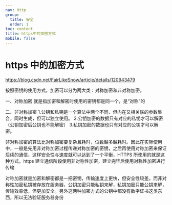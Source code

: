 ```yaml
---
nav: Http
group:
  title: 安全
  order: 1
toc: content
title: https中的加密方式
mobile: false
---
```


# https 中的加密方式

https://blog.csdn.net/FairLikeSnow/article/details/120943479

按照密钥的使用方式，加密可以分为两大类：对称加密和非对称加密。

一、对称加密
就是指加密和解密时使用的密钥都是同一个，是“对称”的

二、非对称加密 1.公钥和私钥是一个算法中两个不同、但内在又相关联的参数集合，同时生成，但可以独立使用。 2.公钥加密的数据只有对应的私钥才可以解密（公钥加密后公钥也不能解密） 3.私钥加密的数据也只有对应的公钥才可以解密。

非对称加密的算法比对称加密要复杂且耗时，位数越多越耗时。因此在实际使用中，一般是先用非对称加密过程传递对称加密的密钥，之后再使用对称加密来保证后续的通信，这样安全性与速度就可以达到了一个平衡，HTTPS 所使用的就是这种方式。https 建立通信阶段使用非对称性加密，建立完毕后使用对称性加密进行传输

对称加密就是加密和解密都是一把密钥，传输速度上更快，但安全性较差。而非对称性加密私钥被存放在服务器，公钥加密只能私钥来解，私钥加密只能公钥来解，传输效率低，但更加安全。另外这两种加密方式的公钥中都没有数字证书这类东西，所以无法验证服务器身份

